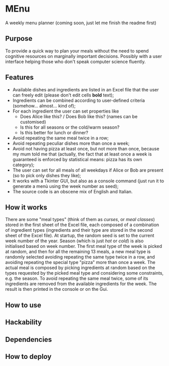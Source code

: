 # MEnu
A weekly menu planner (coming soon, just let me finish the readme first)

## Purpose
To provide a quick way to plan your meals without the need to spend cognitive resources on marginally important decisions. Possibly with a user interface helping those who don't speak computer science fluently.

## Features
- Available dishes and ingredients are listed in an Excel file that the user can freely edit (please don't edit cells **bold** text);
- Ingredients can be combined according to user-defined criteria (somehow... almost... kind of);
- For each ingredient the user can set properties like
  - Does Alice like this? / Does Bob like this? (names can be customised)
  - Is this for all seasons or the cold/warm season?
  - Is this better for lunch or dinner?
- Avoid repeating the same meal twice in a row;
- Avoid repeating peculiar dishes more than once a week;
- Avoid not having pizza at least once, but not more than once, because my mum told me that (actually, the fact that at least once a week is guaranteed is enforced by statistical means: pizza has its own category);
- The user can set for all meals of all weekdays if Alice or Bob are present (so to pick only dishes they like);
- It works with a Tkinter GUI, but also as a console command (just run it to generate a menù using the week number as seed);
- The source code is an obscene mix of English and Italian.

## How it works
There are some "meal types" (think of them as *curses*, or *meal classes*) stored in the first sheet of the Excel file, each composed of a combination of ingredient types (ingredients and their type are stored in the second sheet of the Excel file).
At startup, the random seed is set to the current week number of the year. Season (which is just *hot* or *cold*) is also initialised based on week number.
The first meal type of the week is picked at random, and then for all the remaining 13 meals, a new meal type is randomly selected avoiding repeating the same type twice in a row, and avoiding repeating the special type "pizza" more than once a week.
The actual meal is composed by picking ingredients at random based on the types requested by the picked meal type and considering some constraints, e.g. the season. To avoid repeating the same meal twice, some of its ingredients are removed from the available ingredients for the week.
The result is then printed in the console or on the Gui.

## How to use

## Hackability

## Dependencies

## How to deploy
